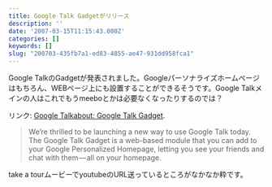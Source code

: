 ```yaml
---
title: Google Talk Gadgetがリリース
description: ''
date: '2007-03-15T11:15:43.000Z'
categories: []
keywords: []
slug: "200703-435fb7a1-ed83-4855-ae47-931dd958fca1"
---
```

Google TalkのGadgetが発表されました。Googleパーソナライズホームページはもちろん、WEBページ上にも設置することができるそうです。Google Talkメインの人はこれでもうmeeboとかは必要なくなったりするのでは？

リンク: [Google Talkabout: Google Talk Gadget](http://googletalk.blogspot.com/2007/03/google-talk-gadget.html "Google Talkabout: Google Talk Gadget").

> We’re thrilled to be launching a new way to use Google Talk today. The Google Talk Gadget is a web-based module that you can add to your Google Personalized Homepage, letting you see your friends and chat with them — all on your homepage.

take a tourムービーでyoutubeのURL送っているところがなかなか粋です。